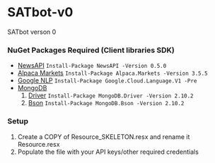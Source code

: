 # SATbot-v0
SATbot verson 0

### NuGet Packages Required (Client libraries SDK)
* [NewsAPI](https://www.nuget.org/packages/NewsAPI/)
  ```Install-Package NewsAPI -Version 0.5.0```
* [Alpaca Markets](https://www.nuget.org/packages/Alpaca.Markets/3.5.5)
  ```Install-Package Alpaca.Markets -Version 3.5.5```
* [Google NLP](https://www.nuget.org/packages/Google.Cloud.Language.V1/2.0.0-beta01)
  ```Install-Package Google.Cloud.Language.V1 -Pre```
* [MongoDB](https://www.mongodb.com/products/compass)
  1. [Driver](https://www.nuget.org/packages/MongoDB.Driver/)
    ```Install-Package MongoDB.Driver -Version 2.10.2```
  2. [Bson](https://www.nuget.org/packages/MongoDB.Bson/)
    ```Install-Package MongoDB.Bson -Version 2.10.2```

### Setup
1. Create a COPY of Resource_SKELETON.resx and rename it Resource.resx
2. Populate the file with your API keys/other required credentials
